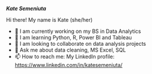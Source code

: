 ***Kate Semeniuta***

Hi there! My name is Kate (she/her)

- 🔭 I am currently working on my BS in Data Analytics
- 🌱 I am learning Python, R, Power BI and Tableau
- 👯 I am looking to collaborate on data analysis projects
- 💬 Ask me about data cleaning, MS Excel, SQL
- 📫 How to reach me:
  My LinkedIn profile: https://www.linkedin.com/in/katesemeniuta/
